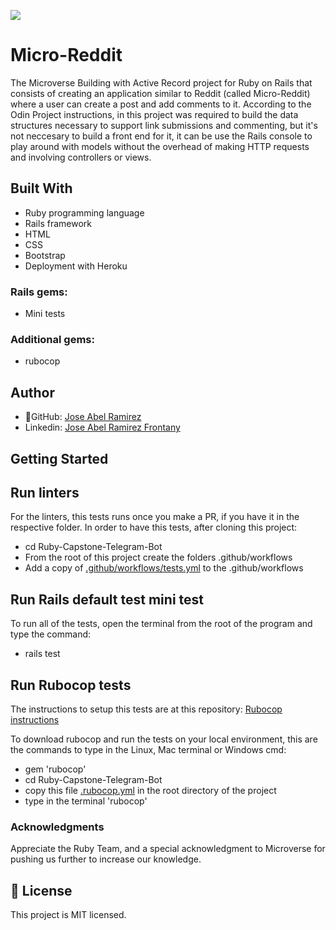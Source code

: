![](https://img.shields.io/badge/Microverse-blueviolet)

# Micro-Reddit

The Microverse Building with Active Record project for Ruby on Rails that consists of creating an application similar to Reddit (called Micro-Reddit) where a user can create a post and add comments to it. According to the Odin Project instructions, in this project was required to build the data structures necessary to support link submissions and commenting, but it's not neccesary to build a front end for it, it can be use the Rails console to play around with models without the overhead of making HTTP requests and involving controllers or views.

## Built With
- Ruby programming language
- Rails framework
- HTML
- CSS
- Bootstrap
- Deployment with Heroku

### Rails gems:
- Mini tests

### Additional gems:
- rubocop

## Author
- 👤GitHub: [Jose Abel Ramirez](https://github.com/jose-Abel)
- Linkedin: [Jose Abel Ramirez Frontany](https://www.linkedin.com/in/jose-abel-ramirez-frontany-7674a842/)


## Getting Started


## Run linters
For the linters, this tests runs once you make a PR, if you have it in the respective folder. In order to have this tests, after cloning this project:
 - cd Ruby-Capstone-Telegram-Bot
- From the root of this project create the folders .github/workflows
- Add a copy of [.github/workflows/tests.yml](https://github.com/microverseinc/linters-config/blob/master/ruby/.github/workflows/tests.yml) to the .github/workflows

## Run Rails default test mini test
To run all of the tests, open the terminal from the root of the program and type the command:

- rails test

## Run Rubocop tests
The instructions to setup this tests are at this repository: [Rubocop instructions](https://github.com/microverseinc/linters-config/tree/master/ruby)

To download rubocop and run the tests on your local environment, this are the commands to type in the Linux, Mac terminal or Windows cmd:
- gem 'rubocop'
- cd Ruby-Capstone-Telegram-Bot
- copy this file [.rubocop.yml](https://github.com/microverseinc/linters-config/blob/master/ruby/.rubocop.yml) in the root directory of the project
- type in the terminal 'rubocop'


### Acknowledgments
Appreciate the Ruby Team, and a special acknowledgment to Microverse for pushing us further to increase our knowledge.


## 📝 License
This project is MIT licensed.

